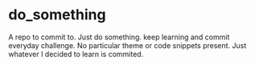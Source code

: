 # do_something
A repo to commit to. Just do something. keep learning and commit everyday challenge. No particular theme or code snippets present. Just whatever I decided to learn is commited. 


